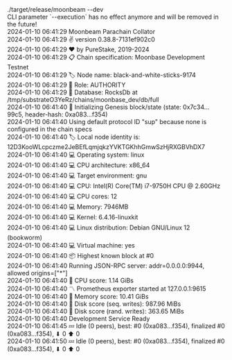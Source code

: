 <div id="termynal" data-termynal>
  <span data-ty="input"><span class="file-path"></span>./target/release/moonbeam --dev</span>
  <br>
  <span data-ty>CLI parameter `--execution` has no effect anymore and will be removed in the future!
    <br> 2024-01-10 06:41:29 Moonbeam Parachain Collator
    <br> 2024-01-10 06:41:29 ✌️  version 0.38.8-7131ef902c0
    <br> 2024-01-10 06:41:29 ❤️  by PureStake, 2019-2024
    <br> 2024-01-10 06:41:29 📋 Chain specification: Moonbase Development Testnet
    <br> 2024-01-10 06:41:29 🏷  Node name: black-and-white-sticks-9174
    <br> 2024-01-10 06:41:29 👤 Role: AUTHORITY
    <br> 2024-01-10 06:41:29 💾 Database: RocksDb at /tmp/substrateO3YeRz/chains/moonbase_dev/db/full
    <br> 2024-01-10 06:41:40 🔨 Initializing Genesis block/state (state: 0x7c34…99c5, header-hash: 0xa083…f354)
    <br> 2024-01-10 06:41:40 Using default protocol ID "sup" because none is configured in the chain specs
    <br> 2024-01-10 06:41:40 🏷  Local node identity is: 12D3KooWLcpczme2JeBEfLqmjqkzYVKTGKhhGmwSzHjRXGBVhDX7
    <br> 2024-01-10 06:41:40 💻 Operating system: linux
    <br> 2024-01-10 06:41:40 💻 CPU architecture: x86_64
    <br> 2024-01-10 06:41:40 💻 Target environment: gnu
    <br> 2024-01-10 06:41:40 💻 CPU: Intel(R) Core(TM) i7-9750H CPU @ 2.60GHz
    <br> 2024-01-10 06:41:40 💻 CPU cores: 12
    <br> 2024-01-10 06:41:40 💻 Memory: 7946MB
    <br> 2024-01-10 06:41:40 💻 Kernel: 6.4.16-linuxkit
    <br> 2024-01-10 06:41:40 💻 Linux distribution: Debian GNU/Linux 12 (bookworm)
    <br> 2024-01-10 06:41:40 💻 Virtual machine: yes
    <br> 2024-01-10 06:41:40 📦 Highest known block at #0
    <br> 2024-01-10 06:41:40 Running JSON-RPC server: addr=0.0.0.0:9944, allowed origins=["*"]
    <br> 2024-01-10 06:41:40 🏁 CPU score: 1.14 GiBs
    <br> 2024-01-10 06:41:40 〽️ Prometheus exporter started at 127.0.0.1:9615
    <br> 2024-01-10 06:41:40 🏁 Memory score: 10.41 GiBs
    <br> 2024-01-10 06:41:40 🏁 Disk score (seq. writes): 987.96 MiBs
    <br> 2024-01-10 06:41:40 🏁 Disk score (rand. writes): 363.65 MiBs
    <br> 2024-01-10 06:41:40 Development Service Ready
    <br> 2024-01-10 06:41:45 💤 Idle (0 peers), best: #0 (0xa083…f354), finalized #0 (0xa083…f354), ⬇ 0 ⬆ 0
    <br> 2024-01-10 06:41:50 💤 Idle (0 peers), best: #0 (0xa083…f354), finalized #0 (0xa083…f354), ⬇ 0 ⬆ 0
  </span>
</div>
